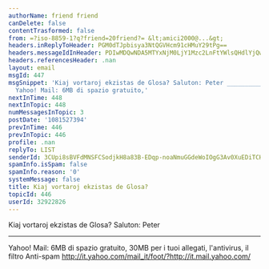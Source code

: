```yaml
---
authorName: friend friend
canDelete: false
contentTrasformed: false
from: =?iso-8859-1?q?friend=20friend?= &lt;amici2000@...&gt;
headers.inReplyToHeader: PGM0dTJpbisya3NtQGVHcm91cHMuY29tPg==
headers.messageIdInHeader: PDIwMDQwNDA5MTYxNjM0LjY1Mzc2LnFtYWlsQHdlYjQwODA0Lm1haWwueWFob28uY29tPg==
headers.referencesHeader: .nan
layout: email
msgId: 447
msgSnippet: 'Kiaj vortaroj ekzistas de Glosa? Saluton: Peter ______________________________________________________________________
  Yahoo! Mail: 6MB di spazio gratuito,'
nextInTime: 448
nextInTopic: 448
numMessagesInTopic: 3
postDate: '1081527394'
prevInTime: 446
prevInTopic: 446
profile: .nan
replyTo: LIST
senderId: 3CUpi8sBVFdMNSFCSodjkH8a83B-EDqp-noaNmuGGdeWoIOgG3Av0XuEDiTCHkYzjjMoSkNzXvQw3ioGdi0WHVi1puBEIYimKMRQ9ckE89W2rTVO2T9UowVkU8qj
spamInfo.isSpam: false
spamInfo.reason: '0'
systemMessage: false
title: Kiaj vortaroj ekzistas de Glosa?
topicId: 446
userId: 32922826
---
```


 Kiaj vortaroj ekzistas de Glosa?
Saluton: Peter

______________________________________________________________________
Yahoo! Mail: 6MB di spazio gratuito, 30MB per i tuoi allegati, l'antivirus, il filtro Anti-spam
http://it.yahoo.com/mail_it/foot/?http://it.mail.yahoo.com/

